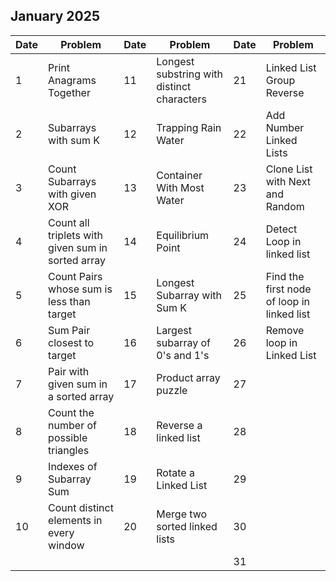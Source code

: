 ## January 2025

| Date | Problem                                           | Date | Problem                                    | Date | Problem                                    |
| ---- | ------------------------------------------------- | ---- | ------------------------------------------ | ---- | ------------------------------------------ |
| 1    | Print Anagrams Together                           | 11   | Longest substring with distinct characters | 21   | Linked List Group Reverse                  |
| 2    | Subarrays with sum K                              | 12   | Trapping Rain Water                        | 22   | Add Number Linked Lists                    |
| 3    | Count Subarrays with given XOR                    | 13   | Container With Most Water                  | 23   | Clone List with Next and Random            |
| 4    | Count all triplets with given sum in sorted array | 14   | Equilibrium Point                          | 24   | Detect Loop in linked list                 |
| 5    | Count Pairs whose sum is less than target         | 15   | Longest Subarray with Sum K                | 25   | Find the first node of loop in linked list |
| 6    | Sum Pair closest to target                        | 16   | Largest subarray of 0's and 1's            | 26   | Remove loop in Linked List                 |
| 7    | Pair with given sum in a sorted array             | 17   | Product array puzzle                       | 27   |                                            |
| 8    | Count the number of possible triangles            | 18   | Reverse a linked list                      | 28   |                                            |
| 9    | Indexes of Subarray Sum                           | 19   | Rotate a Linked List                       | 29   |                                            |
| 10   | Count distinct elements in every window           | 20   | Merge two sorted linked lists              | 30   |                                            |
|      |                                                   |      |                                            | 31   |                                            |
